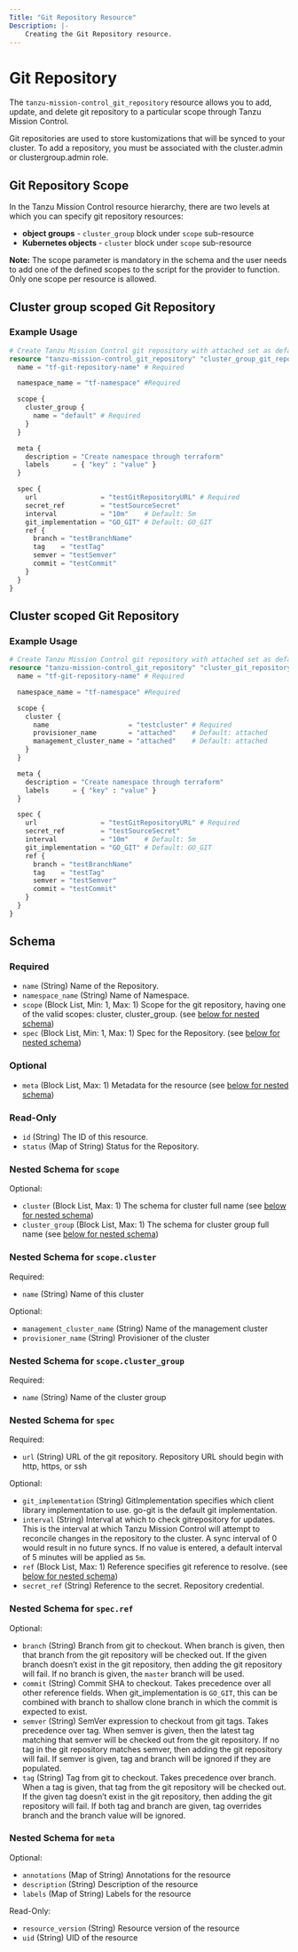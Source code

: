 ```yaml
---
Title: "Git Repository Resource"
Description: |-
    Creating the Git Repository resource.
---
```


# Git Repository

The `tanzu-mission-control_git_repository` resource allows you to add, update, and delete git repository to a particular scope through Tanzu Mission Control.

Git repositories are used to store kustomizations that will be synced to your cluster.
To add a repository, you must be associated with the cluster.admin or clustergroup.admin role.

[git-repository]: https://docs.vmware.com/en/VMware-Tanzu-Mission-Control/services/tanzumc-using/GUID-26C2D2F3-0E5C-4E56-B875-B7FB003267E4.html

## Git Repository Scope

In the Tanzu Mission Control resource hierarchy, there are two levels at which you can specify git repository resources:
- **object groups** - `cluster_group` block under `scope` sub-resource
- **Kubernetes objects** - `cluster` block under `scope` sub-resource

**Note:**
The scope parameter is mandatory in the schema and the user needs to add one of the defined scopes to the script for the provider to function.
Only one scope per resource is allowed.

## Cluster group scoped Git Repository

### Example Usage

```terraform
# Create Tanzu Mission Control git repository with attached set as default value.
resource "tanzu-mission-control_git_repository" "cluster_group_git_repository" {
  name = "tf-git-repository-name" # Required

  namespace_name = "tf-namespace" #Required

  scope {
    cluster_group {
      name = "default" # Required
    }
  }

  meta {
    description = "Create namespace through terraform"
    labels      = { "key" : "value" }
  }

  spec {
    url                = "testGitRepositoryURL" # Required
    secret_ref         = "testSourceSecret"
    interval           = "10m"    # Default: 5m
    git_implementation = "GO_GIT" # Default: GO_GIT
    ref {
      branch = "testBranchName"
      tag    = "testTag"
      semver = "testSemver"
      commit = "testCommit"
    }
  }
}
```

## Cluster scoped Git Repository

### Example Usage

```terraform
# Create Tanzu Mission Control git repository with attached set as default value.
resource "tanzu-mission-control_git_repository" "cluster_git_repository" {
  name = "tf-git-repository-name" # Required

  namespace_name = "tf-namespace" #Required

  scope {
    cluster {
      name                    = "testcluster" # Required
      provisioner_name        = "attached"    # Default: attached
      management_cluster_name = "attached"    # Default: attached
    }
  }

  meta {
    description = "Create namespace through terraform"
    labels      = { "key" : "value" }
  }

  spec {
    url                = "testGitRepositoryURL" # Required
    secret_ref         = "testSourceSecret"
    interval           = "10m"    # Default: 5m
    git_implementation = "GO_GIT" # Default: GO_GIT
    ref {
      branch = "testBranchName"
      tag    = "testTag"
      semver = "testSemver"
      commit = "testCommit"
    }
  }
}
```
<!-- schema generated by tfplugindocs -->
## Schema

### Required

- `name` (String) Name of the Repository.
- `namespace_name` (String) Name of Namespace.
- `scope` (Block List, Min: 1, Max: 1) Scope for the git repository, having one of the valid scopes: cluster, cluster_group. (see [below for nested schema](#nestedblock--scope))
- `spec` (Block List, Min: 1, Max: 1) Spec for the Repository. (see [below for nested schema](#nestedblock--spec))

### Optional

- `meta` (Block List, Max: 1) Metadata for the resource (see [below for nested schema](#nestedblock--meta))

### Read-Only

- `id` (String) The ID of this resource.
- `status` (Map of String) Status for the Repository.

<a id="nestedblock--scope"></a>
### Nested Schema for `scope`

Optional:

- `cluster` (Block List, Max: 1) The schema for cluster full name (see [below for nested schema](#nestedblock--scope--cluster))
- `cluster_group` (Block List, Max: 1) The schema for cluster group full name (see [below for nested schema](#nestedblock--scope--cluster_group))

<a id="nestedblock--scope--cluster"></a>
### Nested Schema for `scope.cluster`

Required:

- `name` (String) Name of this cluster

Optional:

- `management_cluster_name` (String) Name of the management cluster
- `provisioner_name` (String) Provisioner of the cluster


<a id="nestedblock--scope--cluster_group"></a>
### Nested Schema for `scope.cluster_group`

Required:

- `name` (String) Name of the cluster group



<a id="nestedblock--spec"></a>
### Nested Schema for `spec`

Required:

- `url` (String) URL of the git repository. Repository URL should begin with http, https, or ssh

Optional:

- `git_implementation` (String) GitImplementation specifies which client library implementation to use. go-git is the default git implementation.
- `interval` (String) Interval at which to check gitrepository for updates. This is the interval at which Tanzu Mission Control will attempt to reconcile changes in the repository to the cluster. A sync interval of 0 would result in no future syncs. If no value is entered, a default interval of 5 minutes will be applied as `5m`.
- `ref` (Block List, Max: 1) Reference specifies git reference to resolve. (see [below for nested schema](#nestedblock--spec--ref))
- `secret_ref` (String) Reference to the secret. Repository credential.

<a id="nestedblock--spec--ref"></a>
### Nested Schema for `spec.ref`

Optional:

- `branch` (String) Branch from git to checkout. When branch is given, then that branch from the git repository will be checked out. If the given branch doesn’t exist in the git repository, then adding the git repository will fail. If no branch is given, the `master` branch will be used.
- `commit` (String) Commit SHA to checkout. Takes precedence over all other reference fields. When git_implementation is `GO_GIT`, this can be combined with branch to shallow clone branch in which the commit is expected to exist.
- `semver` (String) SemVer expression to checkout from git tags. Takes precedence over tag. When semver is given, then the latest tag matching that semver will be checked out from the git repository. If no tag in the git repository matches semver, then adding the git repository will fail. If semver is given, tag and branch will be ignored if they are populated.
- `tag` (String) Tag from git to checkout. Takes precedence over branch. When a tag is given, that tag from the git repository will be checked out. If the given tag doesn’t exist in the git repository, then adding the git repository will fail. If both tag and branch are given, tag overrides branch and the branch value will be ignored.



<a id="nestedblock--meta"></a>
### Nested Schema for `meta`

Optional:

- `annotations` (Map of String) Annotations for the resource
- `description` (String) Description of the resource
- `labels` (Map of String) Labels for the resource

Read-Only:

- `resource_version` (String) Resource version of the resource
- `uid` (String) UID of the resource